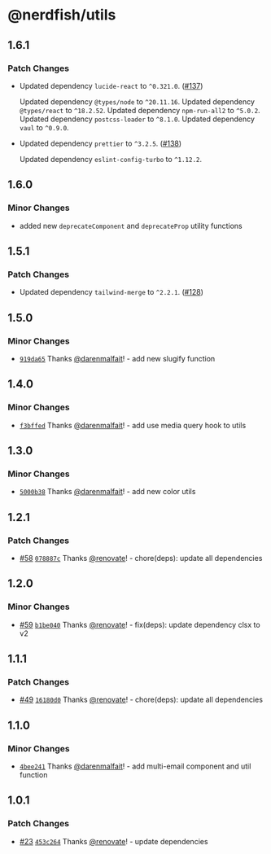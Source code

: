 # @nerdfish/utils

## 1.6.1

### Patch Changes

- Updated dependency `lucide-react` to `^0.321.0`. ([#137](https://github.com/darenmalfait/nerdfishui/pull/137))

  Updated dependency `@types/node` to `^20.11.16`.
  Updated dependency `@types/react` to `^18.2.52`.
  Updated dependency `npm-run-all2` to `^5.0.2`.
  Updated dependency `postcss-loader` to `^8.1.0`.
  Updated dependency `vaul` to `^0.9.0`.

- Updated dependency `prettier` to `^3.2.5`. ([#138](https://github.com/darenmalfait/nerdfishui/pull/138))

  Updated dependency `eslint-config-turbo` to `^1.12.2`.

## 1.6.0

### Minor Changes

- added new `deprecateComponent` and `deprecateProp` utility functions

## 1.5.1

### Patch Changes

- Updated dependency `tailwind-merge` to `^2.2.1`.
  ([#128](https://github.com/darenmalfait/nerdfishui/pull/128))

## 1.5.0

### Minor Changes

- [`919da65`](https://github.com/darenmalfait/nerdfishui/commit/919da65a22e64fc95ae50a09bceec96503c6e730)
  Thanks [@darenmalfait](https://github.com/darenmalfait)! - add new slugify
  function

## 1.4.0

### Minor Changes

- [`f3bffed`](https://github.com/darenmalfait/nerdfishui/commit/f3bffed30b1ec15a81425728ed00b80d59dccb47)
  Thanks [@darenmalfait](https://github.com/darenmalfait)! - add use media query
  hook to utils

## 1.3.0

### Minor Changes

- [`5000b38`](https://github.com/darenmalfait/nerdfishui/commit/5000b3844fda8c1f41721d172bb9d7f469bcd294)
  Thanks [@darenmalfait](https://github.com/darenmalfait)! - add new color utils

## 1.2.1

### Patch Changes

- [#58](https://github.com/darenmalfait/nerdfishui/pull/58)
  [`078887c`](https://github.com/darenmalfait/nerdfishui/commit/078887cb73592e2c77fc2040c3cf58720185c29a)
  Thanks [@renovate](https://github.com/apps/renovate)! - chore(deps): update
  all dependencies

## 1.2.0

### Minor Changes

- [#59](https://github.com/darenmalfait/nerdfishui/pull/59)
  [`b1be040`](https://github.com/darenmalfait/nerdfishui/commit/b1be04052b5d835f610d950d78f614f00fe4e3c0)
  Thanks [@renovate](https://github.com/apps/renovate)! - fix(deps): update
  dependency clsx to v2

## 1.1.1

### Patch Changes

- [#49](https://github.com/darenmalfait/nerdfishui/pull/49)
  [`16180d0`](https://github.com/darenmalfait/nerdfishui/commit/16180d0501bd2b716fb23fc23d018fae2afe7c11)
  Thanks [@renovate](https://github.com/apps/renovate)! - chore(deps): update
  all dependencies

## 1.1.0

### Minor Changes

- [`4bee241`](https://github.com/darenmalfait/nerdfishui/commit/4bee2417318c7e70006fe9bc45133c7e1240a15b)
  Thanks [@darenmalfait](https://github.com/darenmalfait)! - add multi-email
  component and util function

## 1.0.1

### Patch Changes

- [#23](https://github.com/darenmalfait/nerdfishui/pull/23)
  [`453c264`](https://github.com/darenmalfait/nerdfishui/commit/453c2640aa6b6450368bc44d3658c1a197be2937)
  Thanks [@renovate](https://github.com/apps/renovate)! - update dependencies
